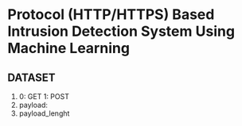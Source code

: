 # Protocol (HTTP/HTTPS) Based Intrusion Detection System Using Machine Learning

## DATASET

1. 0: GET 1: POST
2. payload: 
3. payload_lenght 



